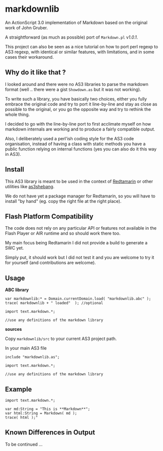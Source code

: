 markdownlib
===========

An ActionScript 3.0 implementation of Markdown based on the
original work of John Gruber.

A straightforward (as much as possible) port of `Markdown.pl` v*1.0.1*.

This project can also be seen as a nice tutorial on how to port perl regexp
to AS3 regexp, with identical or similar features, with limitations, and
in some cases their workaround.


Why do it like that ?
---------------------

I looked around and there were no AS3 libraries to parse the markdown format
(well .. there were a gist `Showdown.as` but it was not working).

To write such a library, you have basically two choices, either you fully
embrace the original code and try to port it line-by-line and stay as
close as possible to the original, or you go the opposite way and try
to rethink the whole thing.

I decided to go with the line-by-line port to first acclimate myself
on how markdown internals are working and to produce a fairly
compatible output.

Also, I deliberately used a perl'ish coding style for the AS3 code organisation,
instead of having a class with static methods you have a public function relying
on internal functions (yes you can also do it this way in AS3).


Install
-------

This AS3 library is meant to be used in the context of [Redtamarin](https://github.com/Corsaair/redtamarin)
or other utilities like [as3shebang](https://github.com/Corsaair/as3shebang).

We do not have yet a package manager for Redtamarin, so you will have
to install "by hand" (eg. copy the right file at the right place).


Flash Platform Compatibility
----------------------------

The code does not rely on any particular API or features not available
in the Flash Player or AIR runtime and so should work there too.

My main focus being Redtamarin I did not provide a build to generate a SWC yet.

Simply put, it should work but I did not test it and you are welcome to try it
for yourself (and contributions are welcome).


Usage
-----

**ABC library**

```as3
var markdownlib:* = Domain.currentDomain.load( "markdownlib.abc" );
trace( markdownlib + " loaded"  ); //optional

import text.markdown.*;

//use any definitions of the markdown library
```

**sources**

Copy `markdownlib/src` to your current AS3 project path.

In your main AS3 file
```as3
include "markdownlib.as";

import text.markdown.*;

//use any definitions of the markdown library
```


Example
-------

```as3
import text.markdown.*;

var md:String = "This is **Markdown**";
var html:String = Markdown( md );
trace( html );"

```


Known Differences in Output
---------------------------

To be continued ...



